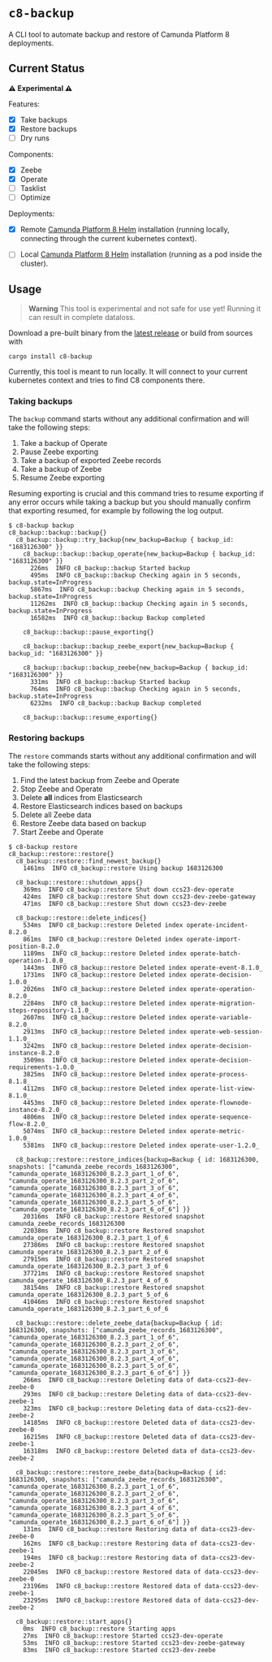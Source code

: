 # `c8-backup`

A CLI tool to automate backup and restore of Camunda Platform 8 deployments.

## Current Status

**⚠️ Experimental ⚠️**

Features:
- [x] Take backups
- [x] Restore backups
- [ ] Dry runs

Components:
- [x] Zeebe
- [x] Operate
- [ ] Tasklist
- [ ] Optimize

Deployments:
- [x] Remote [Camunda Platform 8 Helm] installation (running locally, connecting through the current kubernetes context).
- [ ] Local [Camunda Platform 8 Helm] installation (running as a pod inside the cluster).


[Camunda Platform 8 Helm]: https://github.com/camunda/camunda-platform-helm

## Usage
> **Warning**
> This tool is experimental and not safe for use yet! Running it can result in complete dataloss.

Download a pre-built binary from the [latest release](https://github.com/oleschoenburg/c8-backup/releases) or build from sources with
```shell
cargo install c8-backup
```

Currently, this tool is meant to run locally. It will connect to your current kubernetes context and tries to find C8 components there.

### Taking backups

The `backup` command starts without any additional confirmation and will take the following steps:
1. Take a backup of Operate
2. Pause Zeebe exporting
3. Take a backup of exported Zeebe records
4. Take a backup of Zeebe
5. Resume Zeebe exporting

Resuming exporting is crucial and this command tries to resume exporting if any error occurs while taking a backup 
but you should manually confirm that exporting resumed, for example by following the log output.


```shell
$ c8-backup backup
c8_backup::backup::backup{}
  c8_backup::backup::try_backup{new_backup=Backup { backup_id: "1683126300" }}
    c8_backup::backup::backup_operate{new_backup=Backup { backup_id: "1683126300" }}
      226ms  INFO c8_backup::backup Started backup
      495ms  INFO c8_backup::backup Checking again in 5 seconds, backup.state=InProgress
      5867ms  INFO c8_backup::backup Checking again in 5 seconds, backup.state=InProgress
      11262ms  INFO c8_backup::backup Checking again in 5 seconds, backup.state=InProgress
      16582ms  INFO c8_backup::backup Backup completed
    
    c8_backup::backup::pause_exporting{}
    
    c8_backup::backup::backup_zeebe_export{new_backup=Backup { backup_id: "1683126300" }}
    
    c8_backup::backup::backup_zeebe{new_backup=Backup { backup_id: "1683126300" }}
      331ms  INFO c8_backup::backup Started backup
      764ms  INFO c8_backup::backup Checking again in 5 seconds, backup.state=InProgress
      6232ms  INFO c8_backup::backup Backup completed
    
    c8_backup::backup::resume_exporting{}
```

### Restoring backups

The `restore` commands starts without any additional confirmation and will take the following steps:
1. Find the latest backup from Zeebe and Operate
2. Stop Zeebe and Operate
3. Delete **all** indices from Elasticsearch
4. Restore Elasticsearch indices based on backups
5. Delete all Zeebe data
6. Restore Zeebe data based on backup
7. Start Zeebe and Operate

```shell
$ c8-backup restore
c8_backup::restore::restore{}
  c8_backup::restore::find_newest_backup{}
    1461ms  INFO c8_backup::restore Using backup 1683126300
  
  c8_backup::restore::shutdown_apps{}
    369ms  INFO c8_backup::restore Shut down ccs23-dev-operate
    424ms  INFO c8_backup::restore Shut down ccs23-dev-zeebe-gateway
    471ms  INFO c8_backup::restore Shut down ccs23-dev-zeebe
  
  c8_backup::restore::delete_indices{}
    534ms  INFO c8_backup::restore Deleted index operate-incident-8.2.0_
    861ms  INFO c8_backup::restore Deleted index operate-import-position-8.2.0_
    1189ms  INFO c8_backup::restore Deleted index operate-batch-operation-1.0.0_
    1443ms  INFO c8_backup::restore Deleted index operate-event-8.1.0_
    1731ms  INFO c8_backup::restore Deleted index operate-decision-1.0.0_
    2026ms  INFO c8_backup::restore Deleted index operate-operation-8.2.0_
    2284ms  INFO c8_backup::restore Deleted index operate-migration-steps-repository-1.1.0_
    2607ms  INFO c8_backup::restore Deleted index operate-variable-8.2.0_
    2913ms  INFO c8_backup::restore Deleted index operate-web-session-1.1.0_
    3242ms  INFO c8_backup::restore Deleted index operate-decision-instance-8.2.0_
    3509ms  INFO c8_backup::restore Deleted index operate-decision-requirements-1.0.0_
    3825ms  INFO c8_backup::restore Deleted index operate-process-8.1.8_
    4112ms  INFO c8_backup::restore Deleted index operate-list-view-8.1.0_
    4453ms  INFO c8_backup::restore Deleted index operate-flownode-instance-8.2.0_
    4806ms  INFO c8_backup::restore Deleted index operate-sequence-flow-8.2.0_
    5074ms  INFO c8_backup::restore Deleted index operate-metric-1.0.0_
    5381ms  INFO c8_backup::restore Deleted index operate-user-1.2.0_
  
  c8_backup::restore::restore_indices{backup=Backup { id: 1683126300, snapshots: ["camunda_zeebe_records_1683126300", "camunda_operate_1683126300_8.2.3_part_1_of_6", "camunda_operate_1683126300_8.2.3_part_2_of_6", "camunda_operate_1683126300_8.2.3_part_3_of_6", "camunda_operate_1683126300_8.2.3_part_4_of_6", "camunda_operate_1683126300_8.2.3_part_5_of_6", "camunda_operate_1683126300_8.2.3_part_6_of_6"] }}
    20316ms  INFO c8_backup::restore Restored snapshot camunda_zeebe_records_1683126300
    22038ms  INFO c8_backup::restore Restored snapshot camunda_operate_1683126300_8.2.3_part_1_of_6
    27386ms  INFO c8_backup::restore Restored snapshot camunda_operate_1683126300_8.2.3_part_2_of_6
    27915ms  INFO c8_backup::restore Restored snapshot camunda_operate_1683126300_8.2.3_part_3_of_6
    37721ms  INFO c8_backup::restore Restored snapshot camunda_operate_1683126300_8.2.3_part_4_of_6
    38154ms  INFO c8_backup::restore Restored snapshot camunda_operate_1683126300_8.2.3_part_5_of_6
    41046ms  INFO c8_backup::restore Restored snapshot camunda_operate_1683126300_8.2.3_part_6_of_6
  
  c8_backup::restore::delete_zeebe_data{backup=Backup { id: 1683126300, snapshots: ["camunda_zeebe_records_1683126300", "camunda_operate_1683126300_8.2.3_part_1_of_6", "camunda_operate_1683126300_8.2.3_part_2_of_6", "camunda_operate_1683126300_8.2.3_part_3_of_6", "camunda_operate_1683126300_8.2.3_part_4_of_6", "camunda_operate_1683126300_8.2.3_part_5_of_6", "camunda_operate_1683126300_8.2.3_part_6_of_6"] }}
    266ms  INFO c8_backup::restore Deleting data of data-ccs23-dev-zeebe-0
    293ms  INFO c8_backup::restore Deleting data of data-ccs23-dev-zeebe-1
    323ms  INFO c8_backup::restore Deleting data of data-ccs23-dev-zeebe-2
    14185ms  INFO c8_backup::restore Deleted data of data-ccs23-dev-zeebe-0
    16215ms  INFO c8_backup::restore Deleted data of data-ccs23-dev-zeebe-1
    16318ms  INFO c8_backup::restore Deleted data of data-ccs23-dev-zeebe-2
  
  c8_backup::restore::restore_zeebe_data{backup=Backup { id: 1683126300, snapshots: ["camunda_zeebe_records_1683126300", "camunda_operate_1683126300_8.2.3_part_1_of_6", "camunda_operate_1683126300_8.2.3_part_2_of_6", "camunda_operate_1683126300_8.2.3_part_3_of_6", "camunda_operate_1683126300_8.2.3_part_4_of_6", "camunda_operate_1683126300_8.2.3_part_5_of_6", "camunda_operate_1683126300_8.2.3_part_6_of_6"] }}
    131ms  INFO c8_backup::restore Restoring data of data-ccs23-dev-zeebe-0
    162ms  INFO c8_backup::restore Restoring data of data-ccs23-dev-zeebe-1
    194ms  INFO c8_backup::restore Restoring data of data-ccs23-dev-zeebe-2
    22045ms  INFO c8_backup::restore Restored data of data-ccs23-dev-zeebe-0
    23196ms  INFO c8_backup::restore Restored data of data-ccs23-dev-zeebe-1
    23295ms  INFO c8_backup::restore Restored data of data-ccs23-dev-zeebe-2
  
  c8_backup::restore::start_apps{}
    0ms  INFO c8_backup::restore Starting apps
    27ms  INFO c8_backup::restore Started ccs23-dev-operate
    53ms  INFO c8_backup::restore Started ccs23-dev-zeebe-gateway
    83ms  INFO c8_backup::restore Started ccs23-dev-zeebe
```
